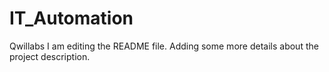 # IT_Automation
Qwillabs
I am editing the README file. Adding some more details about the project description.
